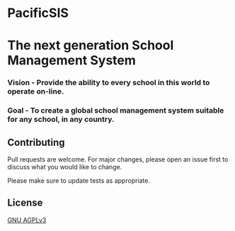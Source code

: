 # PacificSIS

# The next generation School Management System

### Vision - Provide the ability to every school in this world to operate on-line.

### Goal - To create a global school management system suitable for any school, in any country. 

## Contributing
Pull requests are welcome. For major changes, please open an issue first to discuss what you would like to change.

Please make sure to update tests as appropriate.

## License
[GNU AGPLv3](https://www.gnu.org/licenses/agpl-3.0.en.html)
